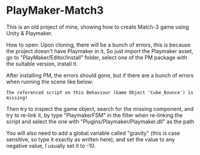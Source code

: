 # PlayMaker-Match3

This is an old project of mine, showing how to create Match-3 game using Unity & Playmaker.

How to open:
Upon cloning, there will be a bunch of errors, this is because the project doesn't have Playmaker in it,
So just import the Playmaker asset, go to "PlayMaker/Editor/Install" folder, select one of the PM package
with the suitable version, install it.

After installing PM, the errors should gone, but if there are a bunch of errors when running the scene like below:
```
The referenced script on this Behaviour (Game Object 'Cube_Bounce') is missing!
```
Then try to inspect the game object, search for the missing component, and try to re-link it, 
by type "PlaymakerFSM" in the filter when re-linking the script and select the 
one with "Plugins/Playmaker/Playmaker.dll" as the path

You will also need to add a global variable called "gravity" (this is case sensitive, so type it exactly as written here),
and set the value to any negative value, I usually set it to -10.
